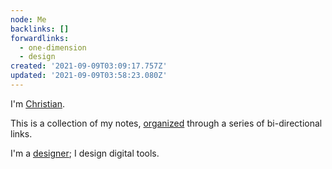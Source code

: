 ```yaml
---
node: Me
backlinks: []
forwardlinks:
  - one-dimension
  - design
created: '2021-09-09T03:09:17.757Z'
updated: '2021-09-09T03:58:23.080Z'
---
```

I'm [Christian](https://christianbroms.com). 

This is a collection of my notes, [organized](one-dimension.md) through a series of bi-directional links. 

I'm a [designer](design.md); I design digital tools. 



